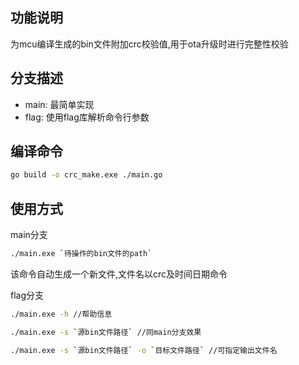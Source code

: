 ## 功能说明
为mcu编译生成的bin文件附加crc校验值,用于ota升级时进行完整性校验

## 分支描述
* main: 最简单实现
* flag: 使用flag库解析命令行参数


## 编译命令
```bash
go build -o crc_make.exe ./main.go
```

## 使用方式

main分支
```bash
./main.exe `待操作的bin文件的path`
```
该命令自动生成一个新文件,文件名以crc及时间日期命令


flag分支
```bash
./main.exe -h //帮助信息

./main.exe -s `源bin文件路径` //同main分支效果

./main.exe -s `源bin文件路径` -o `目标文件路径` //可指定输出文件名

 
```


